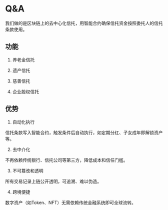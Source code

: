 # Q&A
我们做的是区块链上的去中心化信托，用智能合约确保信托资金按照委托人的信托条款使用。

## 功能
1. 养老金信托

2. 遗产信托

3. 慈善信托

4. 企业股权信托

## 优势
1. 自动化执行

信托条款写入智能合约，触发条件后自动执行，如定期分红、子女成年即解锁资产等。

2. 去中介化

不再依赖传统银行、信托公司等第三方，降低成本和信任门槛。

3. 不可篡改和透明

所有交易记录上链公开透明，可追溯、难以伪造。

4. 跨境便捷

数字资产（如Token、NFT）无需依赖传统金融系统即可全球流转。